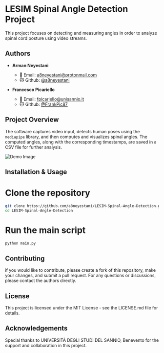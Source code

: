# LESIM Spinal Angle Detection Project

This project focuses on detecting and measuring angles in order to analyze spinal cord posture using video streams.

## Authors

- **Arman Neyestani** 
  - 📧 Email: [a8neyestani@protonmail.com](mailto:a8neyestani@protonmail.com)
  - 🐱 Github: [@a8neyestani](https://github.com/a8neyestani)

- **Francesco Picariello**
  - 📧 Email: [fpicariello@unisannio.it](mailto:fpicariello@unisannio.it)
  - 🐱 Github: [@FrankPic87](https://github.com/FrankPic87)

## Project Overview

The software captures video input, detects human poses using the `mediapipe` library, and then computes and visualizes spinal angles. The computed angles, along with the corresponding timestamps, are saved in a CSV file for further analysis.

![Demo Image](tes1.gif)

## Installation & Usage


# Clone the repository
```bash
git clone https://github.com/a8neyestani/LESIM-Spinal-Angle-Detection.git
cd LESIM-Spinal-Angle-Detection
```
# Run the main script
```bash
python main.py
```
## Contributing
if you would like to contribute, please create a fork of this repository, make your changes, and submit a pull request. For any questions or discussions, please contact the authors directly.

## License
This project is licensed under the MIT License - see the LICENSE.md file for details.

## Acknowledgements
Special thanks to UNIVERSITÀ DEGLI STUDI DEL SANNIO, Benevento for the support and collaboration in this project.
